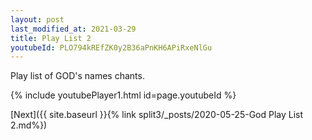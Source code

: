 ```yaml
---
layout: post
last_modified_at: 2021-03-29
title: Play List 2
youtubeId: PLO794kREfZK0y2B36aPnKH6APiRxeNlGu
---
```

 
 
Play list of GOD's names chants.
 
{% include youtubePlayer1.html id=page.youtubeId %}
 

[Next]({{ site.baseurl }}{% link  split3/_posts/2020-05-25-God Play List 2.md%})
